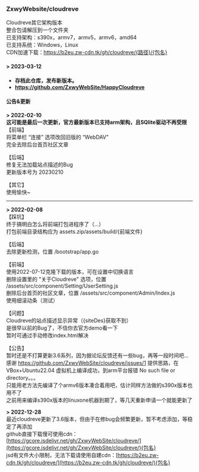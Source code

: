 ### ZxwyWebsite/cloudreve
Cloudreve其它架构版本  
整合包请解压到一个文件夹  
已支持架构：s390x，armv7，armv5，armv6，amd64  
已支持系统：Windows，Linux  
CDN加速下载：https://b2eu.zw-cdn.tk/gh/cloudreve/{路径}/{包名}
#### **\> 2023-03-12**
+ **存档此仓库，发布新版本。**
+ **https://github.com/ZxwyWebSite/HappyCloudreve**
#### 公告&更新
**\> 2022-02-10**  
**这可能是最后一次更新，官方最新版本已支持arm架构，且SQlite驱动不再受限**  
【前端】  
将菜单栏 “连接” 选项改回旧版的 “WebDAV”  
完全去除后台首页社区文章  

【后端】  
修复无法加载站点描述的Bug  
更新版本号为 20230210

【其它】  
使用愉快~  
***
**\> 2022-02-08**  
【踩坑】  
终于搞明白怎么将前端打包进程序了（...）  
打包前端目录结构应为 assets.zip/assets/build/{前端文件}  

【后端】  
去除更新检测，位置 /bootstrap/app.go  

【前端】  
使用2022-07-12克隆下载的版本，可在设置中切换语言  
删除设置里的 "关于Cloudreve" 选项，位置 /assets/src/component/Setting/UserSetting.js  
删除后台首页的社区文章，位置 /assets/src/component/Admin/Index.js  
使用细滚动条（测试）  

【问题】  
Cloudreve的站点描述显示异常（{siteDes}获取不到）  
是很早以前的Bug了，不信你去官方demo看一下  
暂时可通过手动修改index.html解决  

【公告】  
暂时还是不打算更新3.6系列，因为据论坛反馈还有一些bug，再等一段时间吧...  
感谢 https://github.com/ZxwyWebSite/cloudreve/issues/1 提供思路，在 VBox+Ubuntu22.04 虚拟机上编译成功，到arm平台报错 No such file or directory。。。  
只能用老方法先编译了个armv6版本凑合着用吧，估计同样方法做的s390x版本也用不了  
之前用来编译s390x版本的linuxone机器到期了，等几天重新申请一个就能更新了

**\> 2022-12-28**  
最近cloudreve更新了3.6版本，但由于在修bug会频繁更新，暂不考虑添加，等稳定了再添加  
github直接下载慢可使用cdn：[https://gcore.jsdelivr.net/gh/ZxwyWebSite/cloudreve/](https://gcore.jsdelivr.net/gh/ZxwyWebSite/cloudreve/){包名}  
jsd有文件大小限制，无法下载请使用自建cdn：[https://b2eu.zw-cdn.tk/gh/cloudreve/](https://b2eu.zw-cdn.tk/gh/cloudreve/){包名}
